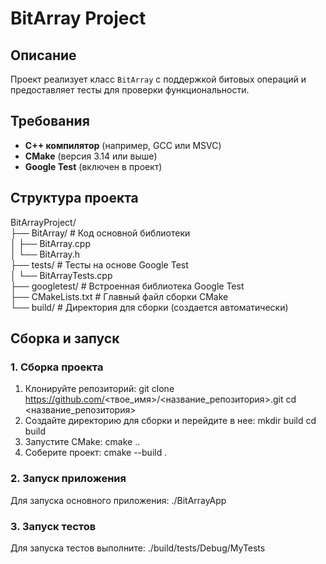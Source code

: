 # BitArray Project

## Описание
Проект реализует класс `BitArray` с поддержкой битовых операций и предоставляет тесты для проверки функциональности.

## Требования
- **C++ компилятор** (например, GCC или MSVC)
- **CMake** (версия 3.14 или выше)
- **Google Test** (включен в проект)

## Структура проекта

BitArrayProject/<br />
├── BitArray/ # Код основной библиотеки<br />
│ ├── BitArray.cpp<br />
│ └── BitArray.h<br />
├── tests/ # Тесты на основе Google Test<br />
│ └── BitArrayTests.cpp<br />
├── googletest/ # Встроенная библиотека Google Test<br />
├── CMakeLists.txt # Главный файл сборки CMake<br />
└── build/ # Директория для сборки (создается автоматически)<br />

## Сборка и запуск
### 1. Сборка проекта
1. Клонируйте репозиторий:
   git clone https://github.com/<твое_имя>/<название_репозитория>.git
   cd <название_репозитория>
2. Создайте директорию для сборки и перейдите в нее:
   mkdir build
   cd build
3. Запустите CMake:
   cmake ..
4. Соберите проект:
   cmake --build .


### 2. Запуск приложения
Для запуска основного приложения:
    ./BitArrayApp
### 3. Запуск тестов
Для запуска тестов выполните:
    ./build/tests/Debug/MyTests
